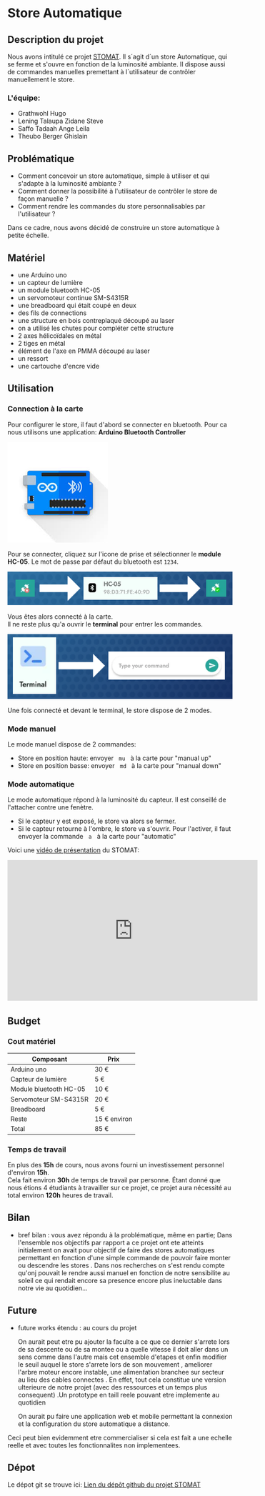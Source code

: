 # Store Automatique

## Description du projet
Nous avons intitulé ce projet [STOMAT](https://github.com/Stevelening/StoresAutomatiques). Il s´agit d´un store Automatique, qui se ferme et s'ouvre en fonction de la luminosité ambiante. Il dispose aussi de commandes manuelles premettant à l´utilisateur de contrôler manuellement le store.

### L'équipe:
- Grathwohl Hugo
- Lening Talaupa Zidane Steve
- Saffo Tadaah Ange Leila
- Theubo Berger Ghislain

## Problématique
- Comment concevoir un store automatique, simple à utiliser et qui s'adapte à la luminosité ambiante ?  
- Comment donner la possibilité à l'utilisateur de contrôler le store de façon manuelle ?  
- Comment rendre les commandes du store personnalisables par l'utilisateur ?  

Dans ce cadre, nous avons décidé de construire un store automatique à petite échelle.

## Matériel
- une Arduino uno
- un capteur de lumière
- un module bluetooth HC-05
- un servomoteur continue SM-S4315R
- une breadboard qui était coupé en deux
- des fils de connections
- une structure en bois contreplaqué découpé au laser
- on a utilisé les chutes pour compléter cette structure
- 2 axes hélicoïdales en métal
- 2 tiges en métal
- élément de l'axe en PMMA découpé au laser
- un ressort
- une cartouche d'encre vide

## Utilisation
### Connection à la carte
Pour configurer le store, il faut d'abord se connecter en bluetooth.
Pour ca nous utilisons une application: **Arduino Bluetooth Controller**  

![Arduino Bluetooth Controleur](images/Arduino_Bluetooth_Controller.png)  

Pour se connecter, cliquez sur l'icone de prise et sélectionner le **module HC-05**. Le mot de passe par défaut du bluetooth est `1234`.

![conection to HC-05](images/connection_to_HC_05.png)  

Vous êtes alors connecté à la carte.  
Il ne reste plus qu'a ouvrir le **terminal** pour entrer les commandes.  

![terminal](images/terminal.png)  


Une fois connecté et devant le terminal, le store dispose de 2 modes.

### Mode manuel
Le mode manuel dispose de 2 commandes:
- Store en position haute: envoyer &nbsp; ```mu``` &nbsp; à la carte pour "manual up"
- Store en position basse: envoyer &nbsp; ```md``` &nbsp; à la carte pour "manual down"

### Mode automatique
Le mode automatique répond à la luminosité du capteur. Il est conseillé de l'attacher contre une fenètre.  
- Si le capteur y est exposé, le store va alors se fermer.
- Si le capteur retourne à l'ombre, le store va s'ouvrir.
Pour l'activer, il faut envoyer la commande &nbsp; ```a``` &nbsp; à la carte pour "automatic"  
  
Voici une [vidéo de présentation](https://www.youtube.com/shorts/BJVpmzUDGSg) du STOMAT:  

<iframe width="560" height="315" src="https://www.youtube.com/shorts/BJVpmzUDGSg" frameborder="0" allowfullscreen></iframe>


## Budget
### Cout matériel
| Composant              | Prix         |
|------------------------|--------------|
| Arduino uno            | 30 €         |
| Capteur de lumière     | 5 €          |
| Module bluetooth HC-05 | 10 €         |
| Servomoteur SM-S4315R  | 20 €         |
| Breadboard             | 5 €          |
| Reste                  | 15 € environ |
| Total                  | 85 €         |

### Temps de travail
En plus des **15h** de cours, nous avons fourni un investissement personnel d'environ **15h**.  
Cela fait environ **30h** de temps de travail par personne. Étant donné que nous étions 4 étudiants à travailler sur ce projet, ce projet aura nécessité au total environ **120h** heures de travail.

## Bilan
- bref bilan : vous avez répondu à la problématique, même en partie;
Dans l'ensemble nos objectifs par rapport a ce projet ont ete atteints initialement on avait pour objectif de faire des stores automatiques permettant en fonction d'une simple commande de pouvoir faire monter ou descendre les stores . Dans nos recherches on s'est rendu compte qu'onj pouvait le rendre aussi manuel en fonction de notre sensibilite au soleil ce qui rendait encore sa presence encore plus ineluctable dans notre vie au quotidien...

## Future
- future works étendu : au cours du projet
 
    On aurait peut etre pu ajouter la faculte a ce que ce dernier s'arrete lors de sa descente ou de sa montee  ou a quelle vitesse il doit aller dans un sens comme dans l'autre mais cet ensemble d'etapes et enfin modifier le seuil auquel le store s'arrete lors de son mouvement , ameliorer l'arbre moteur encore instable, une alimentation branchee sur secteur au lieu des cables connectes . En effet, tout cela constitue une version ulterieure de notre projet (avec des ressources et un temps plus consequent) .Un prototype en taill reele pouvant etre implemente au quotidien

    On aurait pu faire une application web et mobile permettant la connexion et la configuration du store automatique a distance.

Ceci peut bien evidemment etre commercialiser si cela est fait a une echelle reelle et avec toutes les fonctionnalites non implementees.

## Dépot
Le dépot git se trouve ici: [Lien du dépôt github du projet STOMAT](https://github.com/Stevelening/StoresAutomatiques)